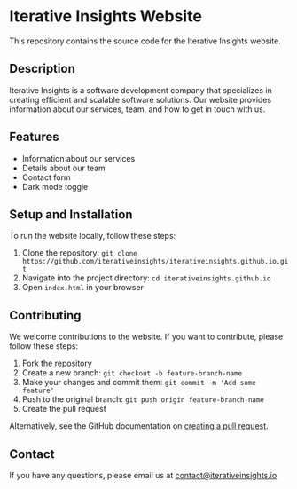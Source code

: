 # Iterative Insights Website

This repository contains the source code for the Iterative Insights website.

## Description

Iterative Insights is a software development company that specializes in creating efficient and scalable software solutions. Our website provides information about our services, team, and how to get in touch with us.

## Features

- Information about our services
- Details about our team
- Contact form
- Dark mode toggle

## Setup and Installation

To run the website locally, follow these steps:

1. Clone the repository: `git clone https://github.com/iterativeinsights/iterativeinsights.github.io.git`
2. Navigate into the project directory: `cd iterativeinsights.github.io`
3. Open `index.html` in your browser

## Contributing

We welcome contributions to the website. If you want to contribute, please follow these steps:

1. Fork the repository
2. Create a new branch: `git checkout -b feature-branch-name`
3. Make your changes and commit them: `git commit -m 'Add some feature'`
4. Push to the original branch: `git push origin feature-branch-name`
5. Create the pull request

Alternatively, see the GitHub documentation on [creating a pull request](https://help.github.com/en/github/collaborating-with-issues-and-pull-requests/creating-a-pull-request).

## Contact

If you have any questions, please email us at contact@iterativeinsights.io